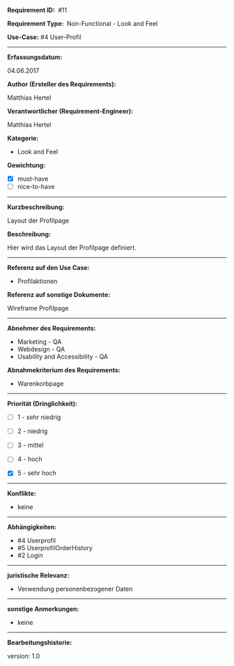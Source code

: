 **Requirement ID: ** #11

**Requirement Type: ** Non-Functional - Look and Feel

**Use-Case:** #4 User-Profil

---

**Erfassungsdatum:**

04.06.2017

**Author (Ersteller des Requirements):**

Matthias Hertel

**Verantwortlicher (Requirement-Engineer):**

Matthias Hertel

**Kategorie:**

- Look and Feel

**Gewichtung:**

- [x] must-have
- [ ] nice-to-have

---
**Kurzbeschreibung:**

Layout der Profilpage

**Beschreibung:**

Hier wird das Layout der Profilpage definiert.


---
**Referenz auf den Use Case:**

- Profilaktionen


**Referenz auf sonstige Dokumente:**

Wireframe Profilpage

---
**Abnehmer des Requirements:**

- Marketing - QA
- Webdesign - QA
- Usability and Accessibility - QA

**Abnahmekriterium des Requirements:**

- Warenkorbpage

---
**Priorität (Dringlichkeit):**

- [ ] 1 - sehr niedrig
- [ ] 2 - niedrig
- [ ] 3 - mittel
- [ ] 4 - hoch
- [x] 5 - sehr hoch


---
**Konflikte:**
- keine

---
**Abhängigkeiten:**

- #4 Userprofil
- #5 UserprofilOrderHistory
- #2 Login

---
**juristische Relevanz:**
- Verwendung personenbezogener Daten


---
**sonstige Anmerkungen:**

- keine

---
**Bearbeitungshistorie:**

version: 1.0
